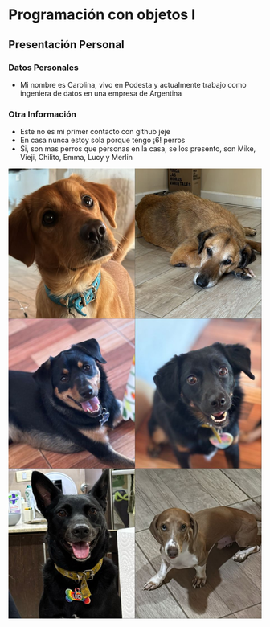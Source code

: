 # Programación con objetos I
## Presentación Personal

### Datos Personales
- Mi nombre es Carolina, vivo en Podesta y actualmente trabajo como ingeniera de datos en una empresa de Argentina


### Otra Información
- Este no es mi primer contacto con github jeje
- En casa nunca estoy sola porque tengo ¡6! perros
- Si, son mas perros que personas en la casa, se los presento, son Mike, Vieji, Chilito, Emma, Lucy y Merlin

![Perritos](./Perritos.jpg) 

